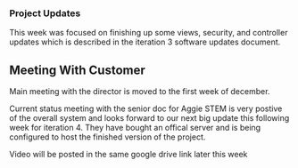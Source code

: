 ### Project Updates

This week was focused on finishing up some views, security, and controller updates which is described in the iteration 3 software updates document.

## Meeting With Customer

Main meeting with the director is moved to the first week of december.

Current status meeting with the senior doc for Aggie STEM is very postive of the overall system and looks forward to our next big update this following week for iteration 4. They have bought an offical server and is being configured to host the finished version of the project.

Video will be posted in the same google drive link later this week

